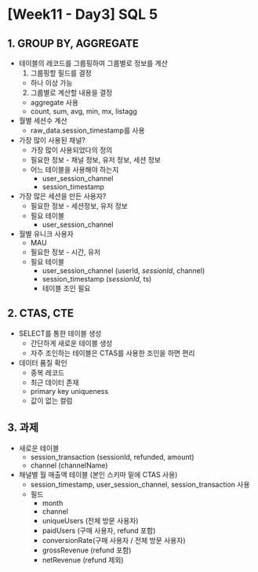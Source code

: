 # [Week11 - Day3] SQL 5

## 1. GROUP BY, AGGREGATE
  - 테이블의 레코드를 그룹핑하여 그룹별로 정보를 계산
    1. 그룹핑할 필드를 결정
      - 하나 이상 가능
    2. 그룹별로 계산할 내용을 결정
      - aggregate 사용
      - count, sum, avg, min, mx, listagg
  - 월별 세션수 계산
    - raw_data.session_timestamp를 사용
  - 가장 많이 사용된 채널?
    - 가장 많이 사용되었다의 정의
    - 필요한 정보 - 채널 정보, 유저 정보, 세션 정보
    - 어느 테이블을 사용해야 하는지
      - user_session_channel
      - session_timestamp
  - 가장 많은 세션을 만든 사용자?
    - 필요한 정보 - 세션정보, 유저 정보
    - 필요 테이블
      - user_session_channel
  - 월별 유니크 사용자
    - MAU
    - 필요한 정보 - 시간, 유저
    - 필요 테이블
      - user_session_channel (userId, *sessionId*, channel)
      - session_timestamp (*sessionId*, ts)
      - 테이블 조인 필요

## 2. CTAS, CTE
  - SELECT를 통한 테이블 생성
    - 간단하게 새로운 테이블 생성
    - 자주 조인하는 테이블은 CTAS를 사용한 조인을 하면 편리
  - 데이터 품질 확인
    - 중복 레코드
    - 최근 데이터 존재
    - primary key uniqueness
    - 값이 없는 컬럼

## 3. 과제
  - 새로운 테이블
    - session_transaction (sessionId, refunded, amount)
    - channel (channelName)
  - 채널별 월 매출액 테이블 (본인 스키마 밑에 CTAS 사용)
    - session_timestamp, user_session_channel, session_transaction 사용
    - 필드
      - month
      - channel
      - uniqueUsers (전체 방문 사용자)
      - paidUsers (구매 사용자, refund 포함)
      - conversionRate(구매 사용자 / 전체 방문 사용자)
      - grossRevenue (refund 포함)
      - netRevenue (refund 제외)